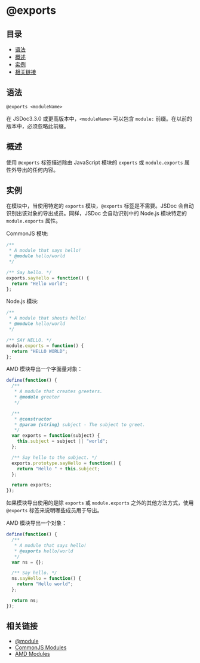 <!--
title: @exports
order: 320
author: yuer
-->

# @exports

## 目录

- [语法](#语法)
- [概述](#概述)
- [实例](#实例)
- [相关链接](#相关链接)

## 语法

```
@exports <moduleName>
```

在 JSDoc3.3.0 或更高版本中，`<moduleName>` 可以包含 `module:` 前缀。在以前的版本中，必须忽略此前缀。

## 概述

使用 `@exports` 标签描述除由 JavaScript 模块的 `exports` 或 `module.exports` 属性外导出的任何内容。

## 实例

在模块中，当使用特定的 `exports` 模块，`@exports` 标签是不需要。JSDoc 会自动识别出该对象的导出成员。同样，JSDoc 会自动识别中的 Node.js 模块特定的 `module.exports` 属性。

CommonJS 模块:

```javascript
/**
 * A module that says hello!
 * @module hello/world
 */

/** Say hello. */
exports.sayHello = function() {
  return "Hello world";
};
```

Node.js 模块:

```javascript
/**
 * A module that shouts hello!
 * @module hello/world
 */

/** SAY HELLO. */
module.exports = function() {
  return "HELLO WORLD";
};
```

AMD 模块导出一个字面量对象：

```javascript
define(function() {
  /**
   * A module that creates greeters.
   * @module greeter
   */

  /**
   * @constructor
   * @param {string} subject - The subject to greet.
   */
  var exports = function(subject) {
    this.subject = subject || "world";
  };

  /** Say hello to the subject. */
  exports.prototype.sayHello = function() {
    return "Hello " + this.subject;
  };

  return exports;
});
```

如果模块导出使用的是除 `exports` 或 `module.exports` 之外的其他方法方式，使用 `@exports` 标签来说明哪些成员用于导出。

AMD 模块导出一个对象：

```js
define(function() {
  /**
   * A module that says hello!
   * @exports hello/world
   */
  var ns = {};

  /** Say hello. */
  ns.sayHello = function() {
    return "Hello world";
  };

  return ns;
});
```

## 相关链接

- [@module](./tags-module.md)
- [CommonJS Modules](./howto-commonjs-modules.md)
- [AMD Modules](./howto-amd-modules.md)
